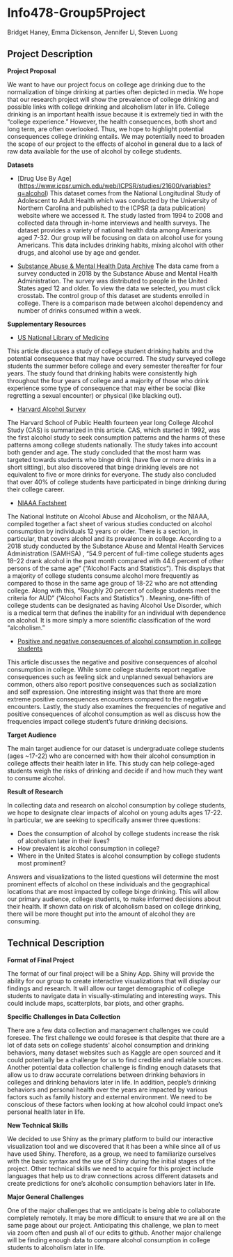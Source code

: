 # Info478-Group5Project
Bridget Haney, Emma Dickenson, Jennifer Li, Steven Luong

## Project Description

**Project Proposal**

We want to have our project focus on college age drinking due to the normalization of binge drinking at parties often depicted in media.  We hope that our research project will show the prevalence of college drinking and possible links with college drinking and alcoholism later in life.  College drinking is an important health issue because it is extremely tied in with the “college experience.” However, the health consequences, both short and long term, are often overlooked. Thus, we hope to highlight potential consequences college drinking entails. We may potentially need to broaden the scope of our project to the effects of alcohol in general due to a lack of raw data available for the use of alcohol by college students.

**Datasets**

- [Drug Use By Age] (https://www.icpsr.umich.edu/web/ICPSR/studies/21600/variables?q=alcohol)
This dataset comes from the National Longitudinal Study of Adolescent to Adult Health which was conducted by the University of Northern Carolina and published to the ICPSR (a data publication) website where we accessed it. The study lasted from 1994 to 2008 and collected data through in-home interviews and health surveys. The dataset provides a variety of national health data among Americans aged 7-32. Our group will be focusing on data on alcohol use for young Americans. This data includes drinking habits, mixing alcohol with other drugs, and alcohol use by age and gender. 

- [Substance Abuse & Mental Health Data Archive](https://pdas.samhsa.gov/#/survey/NSDUH-2018-DS0001?column=ALDAYPWK&control=COLLENRLST&results_received=true&row=DEPNDALC&run_chisq=false&weight=ANALWT_C)
The data came from a survey conducted in 2018 by the Substance Abuse and Mental Health Administration. The survey was distributed to people in the United States aged 12 and older. To view the data we selected, you must click crosstab. The control group of this dataset are students enrolled in college. There is a comparison made between alcohol dependency and number of drinks consumed within a week.

**Supplementary Resources**

- [US National Library of Medicine](https://www.ncbi.nlm.nih.gov/pmc/articles/PMC4708254/)

This article discusses a study of college student drinking habits and the potential consequence that may have occurred.  The study surveyed college students the summer before college and every semester thereafter for four years. The study found that drinking habits were consistently high throughout the four years of college and a majority of those who drink experience some type of consequence that may either be social (like regretting a sexual encounter) or physical (like blacking out).

- [Harvard Alcohol Survey](http://archive.sph.harvard.edu/cas/What-We-Learned-08.pdf)

The Harvard School of Public Health fourteen year long College Alcohol Study (CAS) is summarized in this article. CAS, which started in 1992, was the first alcohol study to seek consumption patterns and the harms of these patterns among college students nationally. The study takes into account both gender and age. The study concluded that the most harm was targeted towards students who binge drink (have five or more drinks in a short sitting), but also discovered that binge drinking levels are not equivalent to five or more drinks for everyone. The study also concluded that over 40% of college students have participated in binge drinking during their college career.

- [NIAAA Factsheet](https://www.niaaa.nih.gov/publications/brochures-and-fact-sheets/alcohol-facts-and-statistics)

The National Institute on Alcohol Abuse and Alcoholism, or the NIAAA, compiled together a fact sheet of various studies conducted on alcohol consumption by individuals 12 years or older. There is a section, in particular, that covers alcohol and its prevalence in college. According to a 2018 study conducted by the Substance Abuse and Mental Health Services Administration (SAMHSA) , “54.9 percent of full-time college students ages 18–22 drank alcohol in the past month compared with 44.6 percent of other persons of the same age” (“Alcohol Facts and Statistics”). This displays that a majority of college students consume alcohol more frequently as compared to those in the same age group of 18-22 who are not attending college. Along with this, “Roughly 20 percent of college students meet the criteria for AUD” (“Alcohol Facts and Statistics”) . Meaning, one-fifth of college students can be designated as having Alcohol Use Disorder, which is a medical term that defines the inability for an individual with dependence on alcohol. It is more simply a more scientific classification of the word “alcoholism.”

- [Positive and negative consequences of alcohol consumption in college students](https://www.sciencedirect.com/science/article/pii/S0306460303001199)

This article discusses the negative and positive consequences of alcohol consumption in college. While some college students report negative consequences such as feeling sick and unplanned sexual behaviors are common, others also report positive consequences such as socialization and self expression. One interesting insight was that there are more extreme positive consequences encounters compared to the negative encounters.  Lastly, the study also examines the frequencies of negative and positive consequences of alcohol consumption as well as discuss how the frequencies impact college student’s future drinking decisions. 

**Target Audience**

The main target audience for our dataset is undergraduate college students (ages ~17-22) who are concerned with how their alcohol consumption in college affects their health later in life. This study can help college-aged students weigh the risks of drinking and decide if and how much they want to consume alcohol. 

**Result of Research**

In collecting data and research on alcohol consumption by college students, we hope to designate clear impacts of alcohol on young adults ages 17-22. In particular, we are seeking to specifically answer three questions:

- Does the consumption of alcohol by college students increase the risk of alcoholism later in their lives?
- How prevalent is alcohol consumption in college?
- Where in the United States is alcohol consumption by college students most prominent?

Answers and visualizations to the listed questions will determine the most prominent effects of alcohol on these individuals and the geographical locations that are most impacted by college binge drinking. This will allow our primary audience, college students, to make informed decisions about their health. If shown data on risk of alcoholism based on college drinking, there will be more thought put into the amount of alcohol they are consuming.

## Technical Description

**Format of Final Project**

The format of our final project will be a Shiny App. Shiny will provide the ability for our group to create interactive visualizations that will display our findings and research. It will allow our target demographic of college students to navigate data in visually-stimulating and interesting ways. This could include maps, scatterplots, bar plots, and other graphs. 

**Specific Challenges in Data Collection**

There are a few data collection and management challenges we could foresee. The first challenge we could foresee is that despite that there are a lot of data sets on college students' alcohol consumption and drinking behaviors, many dataset websites such as Kaggle are open sourced and it could potentially be a challenge for us to find credible and reliable sources. Another potential data collection challenge is finding enough datasets that allow us to draw accurate correlations between drinking behaviors in colleges and drinking behaviors later in life. In addition, people’s drinking behaviors and personal health over the years are impacted by various factors such as family history and external environment.  We need to be conscious of these factors when looking at how alcohol could impact one’s personal health later in life.

**New Technical Skills**

We decided to use Shiny as the primary platform to build our interactive visualization tool and we discovered that it has been a while since all of us have used Shiny. Therefore, as a group, we need to familiarize ourselves with the basic syntax and the use of Shiny during the initial stages of the project. Other technical skills we need to acquire for this project include languages that help us to draw connections across different datasets and create predictions for one’s alcoholic consumption behaviors later in life. 

**Major General Challenges**

One of the major challenges that we anticipate is being able to collaborate completely remotely. It may be more difficult to ensure that we are all on the same page about our project. Anticipating this challenge, we plan to meet via zoom often and push all of our edits to github. Another major challenge will be finding enough data to compare alcohol consumption in college students to alcoholism later in life. 

